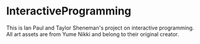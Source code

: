 # InteractiveProgramming
This is Ian Paul and Taylor Sheneman's project on interactive programming.
All art assets are from Yume Nikki and belong to their original creator.

